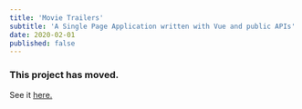 ```yaml
---
title: 'Movie Trailers'
subtitle: 'A Single Page Application written with Vue and public APIs'
date: 2020-02-01
published: false
---
```


### This project has moved.

See it [here.](../movie-catalog)
